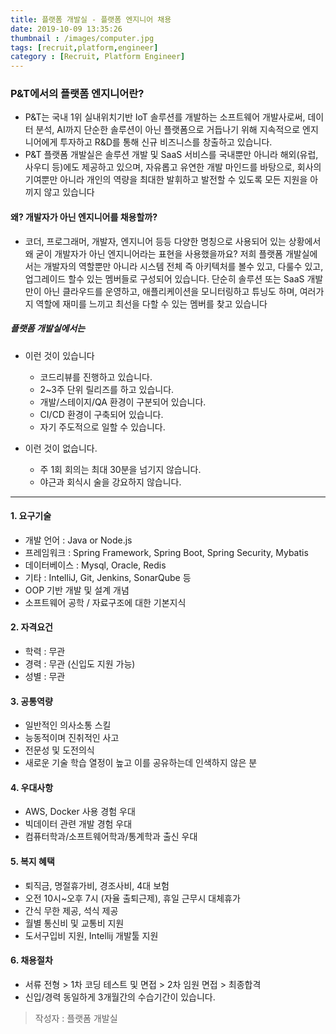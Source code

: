 ```yaml
---
title: 플랫폼 개발실 - 플랫폼 엔지니어 채용
date: 2019-10-09 13:35:26
thumbnail : /images/computer.jpg
tags: [recruit,platform,engineer]
category : [Recruit, Platform Engineer]
---
```


### P&T에서의 플랫폼 엔지니어란?

- P&T는 국내 1위 실내위치기반 IoT 솔루션를 개발하는 소프트웨어 개발사로써, 데이터 분석, AI까지 단순한 솔루션이 아닌 플랫폼으로 거듭나기 위해 지속적으로 엔지니어에게 투자하고 R&D를 통해 신규 비즈니스를 창출하고 있습니다. 
- P&T 플랫폼 개발실은 솔루션 개발 및 SaaS 서비스를 국내뿐만 아니라 해외(유럽, 사우디 등)에도 제공하고 있으며, 자유롭고 유연한 개발 마인드를 바탕으로, 회사의 기여뿐만 아니라 개인의 역량을 최대한 발휘하고 발전할 수 있도록 모든 지원을 아끼지 않고 있습니다

#### 왜? 개발자가 아닌 엔지니어를 채용할까?

- 코더, 프로그래머, 개발자, 엔지니어 등등 다양한 명칭으로 사용되어 있는 상황에서 왜 굳이 개발자가 아닌 엔지니어라는 표현을 사용했을까요? 저희 플랫폼 개발실에서는 개발자의 역할뿐만 아니라 시스템 전체 즉 아키텍처를 볼수 있고, 다룰수 있고, 업그레이드 할수 있는 멤버들로 구성되어 있습니다. 단순히 솔루션 또는 SaaS 개발만이 아닌 클라우드를 운영하고, 애플리케이션을 모니터링하고 튜닝도 하며, 여러가지 역할에 재미를 느끼고 최선을 다할 수 있는 멤버를 찾고 있습니다


##### 플랫폼 개발실에서는 
 - 이런 것이 있습니다
   - 코드리뷰를 진행하고 있습니다.
   - 2~3주 단위 릴리즈를 하고 있습니다.
   - 개발/스테이지/QA 환경이 구분되어 있습니다.
   - CI/CD 환경이 구축되어 있습니다.
   - 자기 주도적으로 일할 수 있습니다.
 
 
 - 이런 것이 없습니다.
   - 주 1회 회의는 최대 30분을 넘기지 않습니다.
   - 야근과 회식시 술을 강요하지 않습니다.
   

* * *
#### 1. 요구기술 
- 개발 언어 : Java or Node.js
- 프레임워크 : Spring Framework, Spring Boot, Spring Security, Mybatis
- 데이터베이스 : Mysql, Oracle, Redis
- 기타 : IntelliJ, Git, Jenkins, SonarQube 등
- OOP 기반 개발 및 설계 개념
- 소프트웨어 공학 / 자료구조에 대한 기본지식


#### 2. 자격요건
- 학력 : 무관
- 경력 : 무관 (신입도 지원 가능)
- 성별 : 무관

#### 3. 공통역량
- 일반적인 의사소통 스킬
- 능동적이며 진취적인 사고
- 전문성 및 도전의식
- 새로운 기술 학습 열정이 높고 이를 공유하는데 인색하지 않은 분

#### 4. 우대사항
- AWS, Docker 사용 경험 우대
- 빅데이터 관련 개발 경험 우대
- 컴퓨터학과/소프트웨어학과/통계학과 출신 우대

#### 5. 복지 혜택
- 퇴직금, 명절휴가비, 경조사비, 4대 보험
- 오전 10시~오후 7시 (자율 출퇴근제), 휴일 근무시 대체휴가
- 간식 무한 제공, 석식 제공
- 월별 통신비 및 교통비 지원
- 도서구입비 지원, Intellij 개발툴 지원

#### 6. 채용절차
- 서류 전형 > 1차 코딩 테스트 및 면접 > 2차 임원 면접 > 최종합격
- 신입/경력 동일하게 3개월간의 수습기간이 있습니다.


> 작성자 : 플랫폼 개발실